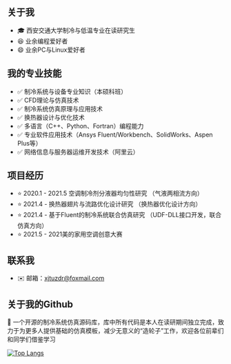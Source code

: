 ## 关于我

* :mortar_board: 西安交通大学制冷与低温专业在读研究生
* :satisfied: 业余编程爱好者
* :smile: 业余PC与Linux爱好者

## 我的专业技能

* :white_check_mark: 制冷系统与设备专业知识（本硕科班）
* :white_check_mark: CFD理论与仿真技术
* :white_check_mark: 制冷系统仿真原理与应用技术
* :white_check_mark: 换热器设计与优化技术
* :white_check_mark: 多语言（C++、Python、Fortran）编程能力
* :white_check_mark: 专业软件应用技术（Ansys Fluent/Workbench、SolidWorks、Aspen Plus等）
* :white_check_mark: 网络信息与服务器运维开发技术（阿里云）

## 项目经历
* :star: 2020.1 - 2021.5 空调制冷剂分液器均匀性研究 （气液两相流方向）
* :star: 2021.4 -        换热器翅片与流路优化设计研究 （换热器优化设计方向）
* :star: 2021.4 -        基于Fluent的制冷系统联合仿真研究 （UDF-DLL接口开发，联合仿真方向）
* :star: 2021.5 -        2021美的家用空调创意大赛

## 联系我
* :envelope: 邮箱：xjtuzdr@foxmail.com

## 关于我的Github
:high_brightness: 一个开源的制冷系统仿真源码库，库中所有代码是本人在读研期间独立完成，致力于为更多人提供基础的仿真模板，减少无意义的“造轮子”工作，欢迎各位前辈们和同学们借鉴学习

[![Top Langs](https://github-readme-stats.vercel.app/api/top-langs/?username=runrun-xjtu&layout=compact)](https://github.com/anuraghazra/github-readme-stats)
